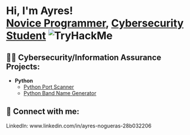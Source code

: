 <h1>Hi, I'm Ayres! <br/><a href="https://github.com/ayresnogueras">Novice Programmer</a>, <a href="www.linkedin.com/in/ayres-nogueras-28b032206">Cybersecurity Student</a>
<img src="https://tryhackme-badges.s3.amazonaws.com/ayresantonio.png" alt="TryHackMe">


<h2>👨‍💻 Cybersecurity/Information Assurance Projects:</h2>

- <b>Python</b>
  - [Python Port Scanner](https://github.com/AyresNogueras/Python-Practice)
  - [Python Band Name Generator](https://github.com/AyresNogueras/Python-Band-Name-Generator/new/main?readme=1#python-band-name-generator)

<h2> 🤳 Connect with me:</h2>
LinkedIn: www.linkedin.com/in/ayres-nogueras-28b032206
<!--

Here are some ideas to get you started:

- 🔭 I’m currently working on ...
- 🌱 I’m currently learning ...
- 👯 I’m looking to collaborate on ...
- 🤔 I’m looking for help with ...
- 💬 Ask me about ...
- 📫 How to reach me: ...
- 😄 Pronouns: ...
- ⚡ Fun fact: ...
-->
